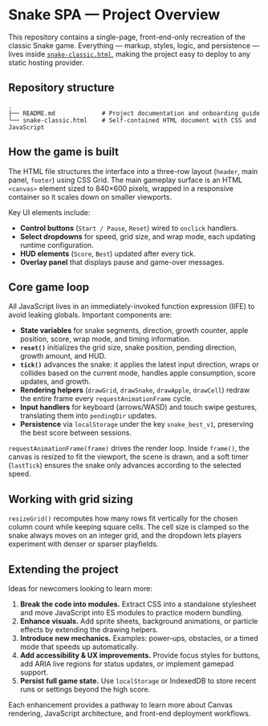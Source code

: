 # Snake SPA — Project Overview

This repository contains a single-page, front-end-only recreation of the classic Snake game. Everything — markup, styles, logic, and persistence — lives inside [`snake-classic.html`](snake-classic.html), making the project easy to deploy to any static hosting provider.

## Repository structure

```
.
├── README.md             # Project documentation and onboarding guide
└── snake-classic.html    # Self-contained HTML document with CSS and JavaScript
```

## How the game is built

The HTML file structures the interface into a three-row layout (`header`, main panel, `footer`) using CSS Grid. The main gameplay surface is an HTML `<canvas>` element sized to 840×600 pixels, wrapped in a responsive container so it scales down on smaller viewports.

Key UI elements include:

- **Control buttons** (`Start / Pause`, `Reset`) wired to `onclick` handlers.
- **Select dropdowns** for speed, grid size, and wrap mode, each updating runtime configuration.
- **HUD elements** (`Score`, `Best`) updated after every tick.
- **Overlay panel** that displays pause and game-over messages.

## Core game loop

All JavaScript lives in an immediately-invoked function expression (IIFE) to avoid leaking globals. Important components are:

- **State variables** for snake segments, direction, growth counter, apple position, score, wrap mode, and timing information.
- **`reset()`** initializes the grid size, snake position, pending direction, growth amount, and HUD.
- **`tick()`** advances the snake: it applies the latest input direction, wraps or collides based on the current mode, handles apple consumption, score updates, and growth.
- **Rendering helpers** (`drawGrid`, `drawSnake`, `drawApple`, `drawCell`) redraw the entire frame every `requestAnimationFrame` cycle.
- **Input handlers** for keyboard (arrows/WASD) and touch swipe gestures, translating them into `pendingDir` updates.
- **Persistence** via `localStorage` under the key `snake_best_v1`, preserving the best score between sessions.

`requestAnimationFrame(frame)` drives the render loop. Inside `frame()`, the canvas is resized to fit the viewport, the scene is drawn, and a soft timer (`lastTick`) ensures the snake only advances according to the selected speed.

## Working with grid sizing

`resizeGrid()` recomputes how many rows fit vertically for the chosen column count while keeping square cells. The cell size is clamped so the snake always moves on an integer grid, and the dropdown lets players experiment with denser or sparser playfields.

## Extending the project

Ideas for newcomers looking to learn more:

1. **Break the code into modules.** Extract CSS into a standalone stylesheet and move JavaScript into ES modules to practice modern bundling.
2. **Enhance visuals.** Add sprite sheets, background animations, or particle effects by extending the drawing helpers.
3. **Introduce new mechanics.** Examples: power-ups, obstacles, or a timed mode that speeds up automatically.
4. **Add accessibility & UX improvements.** Provide focus styles for buttons, add ARIA live regions for status updates, or implement gamepad support.
5. **Persist full game state.** Use `localStorage` or IndexedDB to store recent runs or settings beyond the high score.

Each enhancement provides a pathway to learn more about Canvas rendering, JavaScript architecture, and front-end deployment workflows.
